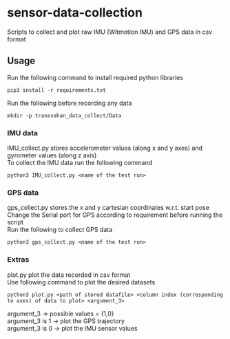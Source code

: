 # sensor-data-collection

Scripts to collect and plot raw IMU (Witmotion IMU) and GPS data in csv format

## Usage

Run the following command to install required python libraries

    pip3 install -r requirements.txt
Run the following before recording any data
    
    mkdir -p transvahan_data_collect/Data

### IMU data

IMU_collect.py stores accelerometer values (along x and y axes) and gyrometer values (along z axis)  
To collect the IMU data run the following command

    python3 IMU_collect.py <name of the test run>

### GPS data

gps_collect.py stores the x and y cartesian coordinates w.r.t. start pose  
Change the Serial port for GPS according to requirement before running the script  
Run the following to collect GPS data

    python3 gps_collect.py <name of the test run>

### Extras

plot.py plot the data recorded in csv format  
Use following command to plot the desired datasets

    python3 plot.py <path of stored datafile> <column index (corresponding to axes) of data to plot> <argument_3>
argument_3 -> possible values = {1,0}  
argument_3 is 1 -> plot the GPS trajectory  
argument_3 is 0 -> plot the IMU sensor values
